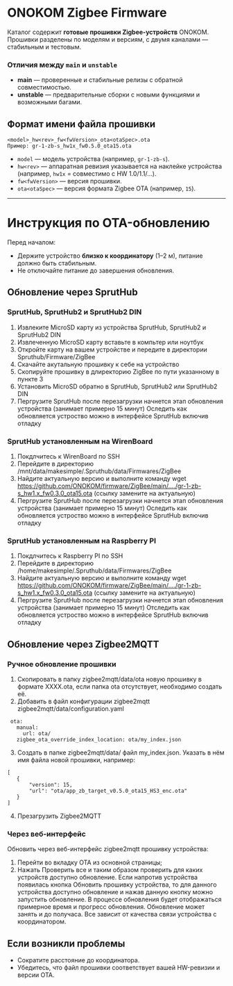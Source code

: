 # ONOKOM Zigbee Firmware

Каталог содержит **готовые прошивки Zigbee-устройств** ONOKOM.  
Прошивки разделены по моделям и версиям, с двумя каналами — стабильным и тестовым.

### Отличия между `main` и `unstable`
- **main** — проверенные и стабильные релизы с обратной совместимостью.
- **unstable** — предварительные сборки с новыми функциями и возможными багами.

## Формат имени файла прошивки
```
<model>_hw<rev>_fw<fwVersion>_ota<otaSpec>.ota
Пример: gr-1-zb-s_hw1x_fw0.5.0_ota15.ota
```
- `model` — модель устройства (например, `gr-1-zb-s`).
- `hw<rev>` — аппаратная ревизия указывается на наклейке устройства (например, `hw1x` = совместимо с HW 1.0/1.1/…).
- `fw<fwVersion>` — версия прошивки.
- `ota<otaSpec>` — версия формата Zigbee OTA (например, `15`).

---

# Инструкция по OTA-обновлению

Перед началом:
- Держите устройство **близко к координатору** (1–2 м), питание должно быть стабильным.
- Не отключайте питание до завершения обновления.

## Обновление через SprutHub

### SprutHub, SprutHub2 и SprutHub2 DIN
1. Извлеките MicroSD карту из устройства SprutHub, SprutHub2 и SprutHub2 DIN
2. Извлеченную MicroSD карту вставьте в компьтер или ноутбук
3. Откройте карту на вашем устройстве и передите в директории Spruthub/Firmware/ZigBee
4. Скачайте акутальную прошивку к себе на устройство
5. Скопируйте прошивку в длиректорию ZigBee по пути указанному в пункте 3
6. Установить MicroSD обратно в SprutHub, SprutHub2 или SprutHub2 DIN
7. Пергрузите SprutHub после перезагрузки начнется этап обновления устройства (занимает примерно 15 минут)
Оследить как обновляется устроство можно в интерфейсе SprutHub включив отладку

### SprutHub установленным на WirenBoard
1. Покдлчитесь к WirenBoard по SSH
2. Перейдите в директорию /mnt/data/makesimple/.Spruthub/data/Firmwares/ZigBee
3. Найдите актуальную версию и выполните команду wget https://github.com/ONOKOM/firmware/ZigBee/main/..../gr-1-zb-s_hw1.x_fw0.3.0_ota15.ota (ссылку замените на актуальную)
4. Пергрузите SprutHub после перезагрузки начнется этап обновления устройства (занимает примерно 15 минут)
Оследить как обновляется устроство можно в интерфейсе SprutHub включив отладку

### SprutHub установленным на Raspberry PI
1. Покдлчитесь к Raspberry PI по SSH
2. Перейдите в директорию /home/makesimple/.Spruthub/data/Firmwares/ZigBee
3. Найдите актуальную версию и выполните команду wget https://github.com/ONOKOM/firmware/ZigBee/main/..../gr-1-zb-s_hw1.x_fw0.3.0_ota15.ota (ссылку замените на актуальную)
4. Пергрузите SprutHub после перезагрузки начнется этап обновления устройства (занимает примерно 15 минут)
Отследить как обновляется устроство можно в интерфейсе SprutHub включив отладку

## Обновление через Zigbee2MQTT

### Ручное обновление прошивки
1. Скопировать в папку zigbee2mqtt/data/ota новую прошивку в формате XXXX.ota, если папка ota отсутствует, необходимо создать её.
2. Добавить в файл конфигурации zigbee2mqtt zigbee2mqtt/data/configuration.yaml 
 ```
  ota:
    manual:
      url: ota/
    zigbee_ota_override_index_location: ota/my_index.json
```

3. Создать в папке zigbee2mqtt/data/ файл my_index.json. Указать в нём имя файла новой прошивки, например:

 ```
 [
    {
		"version": 15,
		"url": "ota/app_zb_target_v0.5.0_ota15_HS3_enc.ota"
	}
]
```
4. Презагрузить Zigbee2MQTT


### Через веб-интерфейс
Обновить через веб-интерфейс zigbee2mqtt прошивку устройства:
1. Перейти во вкладку OTA из основной страницы;
2. Нажать Проверить все и таким образом проверить для каких устройств доступно обновление.
Если напротив устройства появилась кнопка Обновить прошивку устройства, то для данного устройства доступно обновление и нажав данную кнопку можно запустить обновление.
В процессе обновления будет отображаться примерное время и прогресс обновления. Обновление может занять и до получаса. Все зависит от качества связи устройства с координатором.


## Если возникли проблемы
- Сократите расстояние до координатора.
- Убедитесь, что файл прошивки соответствует вашей HW-ревизии и версии OTA.
